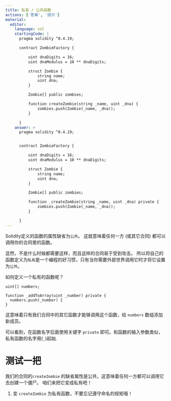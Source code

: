 ```yaml
---
title: 私有 / 公共函数
actions: ['答案', '提示']
material:
  editor:
    language: sol
    startingCode: |
      pragma solidity ^0.4.19;

      contract ZombieFactory {

          uint dnaDigits = 16;
          uint dnaModulus = 10 ** dnaDigits;

          struct Zombie {
              string name;
              uint dna;
          }

          Zombie[] public zombies;

          function createZombie(string _name, uint _dna) {
              zombies.push(Zombie(_name, _dna));
          }

      }
    answer: >
      pragma solidity ^0.4.19;


      contract ZombieFactory {

          uint dnaDigits = 16;
          uint dnaModulus = 10 ** dnaDigits;

          struct Zombie {
              string name;
              uint dna;
          }

          Zombie[] public zombies;

          function _createZombie(string _name, uint _dna) private {
              zombies.push(Zombie(_name, _dna));
          }

      }
---
```


Solidity定义的函数的属性缺省为`公共`。 这就意味着任何一方 (或其它合同) 都可以调用你的合同里的函数。

显然，不是什么时候都需要这样，而且这样的合同易于受到攻击。 所以将自己的函数定义为`私有`是一个编程的好习惯，只有当你需要外部世界调用它时才将它设置为`公共`。

如何定义一个私有的函数呢？

```
uint[] numbers;

function _addToArray(uint _number) private {
  numbers.push(_number) {
}
```

这意味着只有我们合同中的其它函数才能够调用这个函数，给 `numbers` 数组添加新成员。

可以看到，在函数名字后面使用关键字 `private` 即可。和函数的输入参数类似， 私有函数的名字用(`_`)起始.

# 测试一把

我们的合同的`createZombie` 的缺省属性是公共，这意味着任何一方都可以调用它去创建一个僵尸。 咱们来把它变成私有吧！

1. 变 `createZombie` 为私有函数，不要忘记遵守命名的规矩哦！
